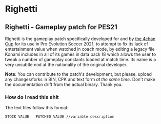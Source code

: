 # Righetti
## Righetti - Gameplay patch for PES21

Righetti is the gameplay patch specifically developed for and by [the 4chan Cup](https://implyingrigged.info) for its use in Pro Evolution Soccer 2021, to attempt to fix its lack of entertainment value when watched in coach mode, by editing a legacy file Konami includes in all of its games in data pack 18 which allows the user to tweak a number of gameplay constants loaded at match time. Its name is a very unsubtle nod at the nationality of the original developer.

**Note:** You can contribute to the patch's development, but please, upload any changes\forks in BIN, CPK and text form *at the same time*. Don't make the documentation drift from the actual binary. Thank you.

### How do I read this shit
The text files follow this format:
```bash
STOCK VALUE   PATCHED VALUE //variable description
```
